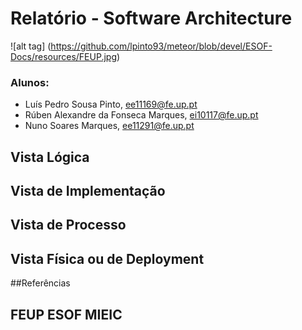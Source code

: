 # Relatório - Software Architecture

![alt tag] (https://github.com/lpinto93/meteor/blob/devel/ESOF-Docs/resources/FEUP.jpg)

### Alunos:
* Luís Pedro Sousa Pinto, ee11169@fe.up.pt
* Rúben Alexandre da Fonseca Marques, ei10117@fe.up.pt 
* Nuno Soares Marques, ee11291@fe.up.pt

## Vista Lógica

## Vista de Implementação

## Vista de Processo

## Vista Física ou de Deployment

##Referências

## FEUP ESOF MIEIC 
